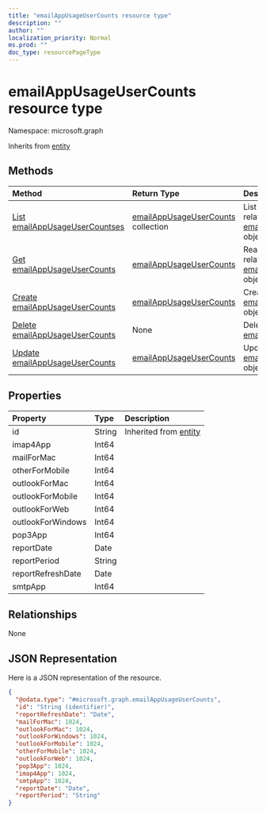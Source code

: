 ```yaml
---
title: "emailAppUsageUserCounts resource type"
description: ""
author: ""
localization_priority: Normal
ms.prod: ""
doc_type: resourcePageType
---
```


# emailAppUsageUserCounts resource type


Namespace: microsoft.graph




Inherits from [entity](../resources/entity.md)

## Methods
|Method|Return Type|Description|
|:---|:---|:---|
|[List emailAppUsageUserCountses](../api/emailappusageusercounts-list.md)|[emailAppUsageUserCounts](../resources/emailappusageusercounts.md) collection|List properties and relationships of the [emailAppUsageUserCounts](../resources/emailappusageusercounts.md) objects.|
|[Get emailAppUsageUserCounts](../api/emailappusageusercounts-get.md)|[emailAppUsageUserCounts](../resources/emailappusageusercounts.md)|Read properties and relationships of the [emailAppUsageUserCounts](../resources/emailappusageusercounts.md) object.|
|[Create emailAppUsageUserCounts](../api/emailappusageusercounts-create.md)|[emailAppUsageUserCounts](../resources/emailappusageusercounts.md)|Create a new [emailAppUsageUserCounts](../resources/emailappusageusercounts.md) object.|
|[Delete emailAppUsageUserCounts](../api/emailappusageusercounts-delete.md)|None|Deletes a [emailAppUsageUserCounts](../resources/emailappusageusercounts.md).|
|[Update emailAppUsageUserCounts](../api/emailappusageusercounts-update.md)|[emailAppUsageUserCounts](../resources/emailappusageusercounts.md)|Update the properties of a [emailAppUsageUserCounts](../resources/emailappusageusercounts.md) object.|

## Properties
|Property|Type|Description|
|:---|:---|:---|
|id|String| Inherited from [entity](../resources/entity.md)|
|imap4App|Int64||
|mailForMac|Int64||
|otherForMobile|Int64||
|outlookForMac|Int64||
|outlookForMobile|Int64||
|outlookForWeb|Int64||
|outlookForWindows|Int64||
|pop3App|Int64||
|reportDate|Date||
|reportPeriod|String||
|reportRefreshDate|Date||
|smtpApp|Int64||

## Relationships
None

## JSON Representation
Here is a JSON representation of the resource.
<!-- {
  "blockType": "resource",
  "keyProperty": "id",
  "@odata.type": "microsoft.graph.emailAppUsageUserCounts",
  "baseType": "microsoft.graph.entity",
  "openType": false
}
-->
``` json
{
  "@odata.type": "#microsoft.graph.emailAppUsageUserCounts",
  "id": "String (identifier)",
  "reportRefreshDate": "Date",
  "mailForMac": 1024,
  "outlookForMac": 1024,
  "outlookForWindows": 1024,
  "outlookForMobile": 1024,
  "otherForMobile": 1024,
  "outlookForWeb": 1024,
  "pop3App": 1024,
  "imap4App": 1024,
  "smtpApp": 1024,
  "reportDate": "Date",
  "reportPeriod": "String"
}
```

